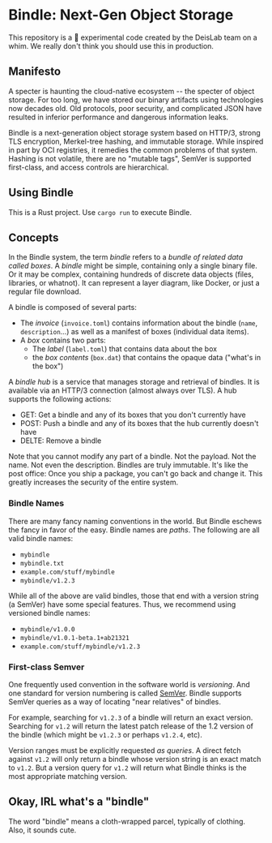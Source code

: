 # Bindle: Next-Gen Object Storage

This repository is a :100: experimental code created by the DeisLab team on a whim. We
really don't think you should use this in production.

## Manifesto

A specter is haunting the cloud-native ecosystem -- the specter of object storage. For too
long, we have stored our binary artifacts using technologies now decades old. Old
protocols, poor security, and complicated JSON have resulted in inferior performance and
dangerous information leaks.

Bindle is a next-generation object storage system based on HTTP/3, strong TLS encryption,
Merkel-tree hashing, and immutable storage. While inspired in part by OCI registries, it
remedies the common problems of that system. Hashing is not volatile, there are no "mutable
tags", SemVer is supported first-class, and access controls are hierarchical.

## Using Bindle

This is a Rust project. Use `cargo run` to execute Bindle.

## Concepts

In the Bindle system, the term _bindle_ refers to a _bundle of related data called boxes_.
A _bindle_ might be simple, containing only a single binary file. Or it may be complex, 
containing hundreds of discrete data objects (files, libraries, or whatnot). It can
represent a layer diagram, like Docker, or just a regular file download.

A bindle is composed of several parts:

- The _invoice_ (`invoice.toml`) contains information about the bindle (`name`, `description`...)
  as well as a manifest of boxes (individual data items).
- A _box_ contains two parts:
  - The _label_ (`label.toml`) that contains data about the box
  - the _box contents_ (`box.dat`) that contains the opaque data ("what's in the box")

A _bindle hub_ is a service that manages storage and retrieval of bindles. It is available
via an HTTP/3 connection (almost always over TLS). A hub supports the following actions:

- GET: Get a bindle and any of its boxes that you don't currently have
- POST: Push a bindle and any of its boxes that the hub currently doesn't have
- DELTE: Remove a bindle

Note that you cannot modify any part of a bindle. Not the payload. Not the name. Not even
the description. Bindles are truly immutable. It's like the post office: Once you ship a
package, you can't go back and change it. This greatly increases the security of the
entire system.

### Bindle Names

There are many fancy naming conventions in the world. But Bindle eschews the fancy in
favor of the easy. Bindle names are _paths_. The following are all valid bindle names:

- `mybindle`
- `mybindle.txt`
- `example.com/stuff/mybindle`
- `mybindle/v1.2.3`

While all of the above are valid bindles, those that end with a version string (a SemVer)
have some special features. Thus, we recommend using versioned bindle names:

- `mybindle/v1.0.0`
- `mybindle/v1.0.1-beta.1+ab21321`
- `example.com/stuff/mybindle/v1.2.3`

### First-class Semver

One frequently used convention in the software world is _versioning_. And one standard for
version numbering is called [SemVer](https://semver.org). Bindle supports SemVer queries
as a way of locating "near relatives" of bindles.

For example, searching for `v1.2.3` of a bindle will return an exact version. Searching
for `v1.2` will return the latest patch release of the 1.2 version of the bindle (which
might be `v1.2.3` or perhaps `v1.2.4`, etc).

Version ranges must be explicitly requested _as queries_. A direct fetch against `v1.2`
will only return a bindle whose version string is an exact match to `v1.2`. But a version
query for `v1.2` will return what Bindle thinks is the most appropriate matching version.

## Okay, IRL what's a "bindle"

The word "bindle" means a cloth-wrapped parcel, typically of clothing. Also, it sounds cute.
